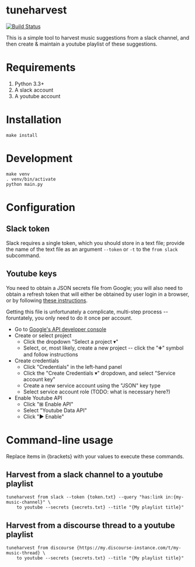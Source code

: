 tuneharvest
===========

[![Build Status](https://travis-ci.org/kcsaff/tuneharvest.svg?branch=master)](https://travis-ci.org/kcsaff/tuneharvest)

This is a simple tool to harvest music suggestions from a slack channel, and then
create & maintain a youtube playlist of these suggestions.

Requirements
============

1. Python 3.3+
2. A slack account
3. A youtube account

Installation
============

```
make install
```

Development
===========

```
make venv
. venv/bin/activate
python main.py
```

Configuration
=============

Slack token
-----------

Slack requires a single token, which you should store in a text file;
provide the name of the text file as an argument ``--token`` or ``-t`` to
the ``from slack`` subcommand.

Youtube keys
------------

You need to obtain a JSON secrets file from Google; you will also need
to obtain a refresh token that will either be obtained by user login in
a browser, or by following
[these instructions](http://stackoverflow.com/questions/19449061/upload-videos-to-my-youtube-channel-without-user-authentication-using-youtubeapi).

Getting this file is unfortunately a complicate, multi-step process -- foruntately, you only need to do it once per account.

 * Go to [Google's API developer console](https://console.developers.google.com/apis/dashboard?debugUI=DEVELOPERS&authuser=1&pli=1)
 * Create or select project
    * Click the dropdown "Select a project ▾"
    * Select, or, most likely, create a new project -- click the "➕" symbol and follow instructions
 * Create credentials
    * Click "Credentials" in the left-hand panel
    * Click the "Create Credentials ▾" dropdown, and select "Service account key"
    * Create a new service account using the "JSON" key type
    * Select service account role (TODO: what is necessary here?)
 * Enable Youtube API
    * Click "⊞ Enable API"
    * Select "Youtube Data API"
    * Click "▶ Enable"

Command-line usage
==================

Replace items in {brackets} with your values to execute these commands.

Harvest from a slack channel to a youtube playlist
--------------------------------------------------

```
tuneharvest from slack --token {token.txt} --query "has:link in:{my-music-channel}" \
    to youtube --secrets {secrets.txt} --title "{My playlist title}"
```

Harvest from a discourse thread to a youtube playlist
-----------------------------------------------------

```
tuneharvest from discourse {https://my.discourse-instance.com/t/my-music-thread} \
    to youtube --secrets {secrets.txt} --title "{My playlist title}"
```
